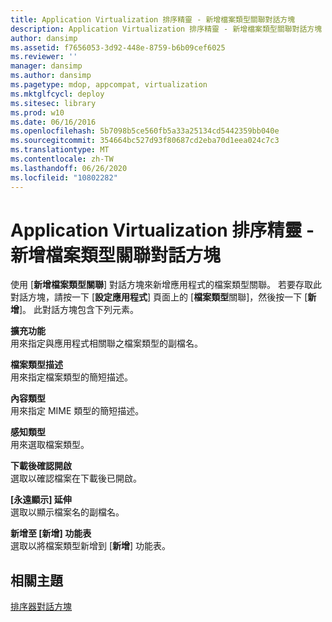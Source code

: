 ```yaml
---
title: Application Virtualization 排序精靈 - 新增檔案類型關聯對話方塊
description: Application Virtualization 排序精靈 - 新增檔案類型關聯對話方塊
author: dansimp
ms.assetid: f7656053-3d92-448e-8759-b6b09cef6025
ms.reviewer: ''
manager: dansimp
ms.author: dansimp
ms.pagetype: mdop, appcompat, virtualization
ms.mktglfcycl: deploy
ms.sitesec: library
ms.prod: w10
ms.date: 06/16/2016
ms.openlocfilehash: 5b7098b5ce560fb5a33a25134cd5442359bb040e
ms.sourcegitcommit: 354664bc527d93f80687cd2eba70d1eea024c7c3
ms.translationtype: MT
ms.contentlocale: zh-TW
ms.lasthandoff: 06/26/2020
ms.locfileid: "10802282"
---
```

# Application Virtualization 排序精靈 - 新增檔案類型關聯對話方塊


使用 [**新增檔案類型關聯**] 對話方塊來新增應用程式的檔案類型關聯。 若要存取此對話方塊，請按一下 [**設定應用程式**] 頁面上的 [**檔案類型**關聯]，然後按一下 [**新增**]。 此對話方塊包含下列元素。

<a href="" id="extension"></a>**擴充功能**  
用來指定與應用程式相關聯之檔案類型的副檔名。

<a href="" id="file-type-description"></a>**檔案類型描述**  
用來指定檔案類型的簡短描述。

<a href="" id="content-type"></a>**內容類型**  
用來指定 MIME 類型的簡短描述。

<a href="" id="perceived-type"></a>**感知類型**  
用來選取檔案類型。

<a href="" id="confirm-open-after-download"></a>**下載後確認開啟**  
選取以確認檔案在下載後已開啟。

<a href="" id="always-show-extension"></a>**[永遠顯示] 延伸**  
選取以顯示檔案名的副檔名。

<a href="" id="add-to-new-menu"></a>**新增至 [新增] 功能表**  
選取以將檔案類型新增到 [**新增**] 功能表。

## 相關主題


[排序器對話方塊](sequencer-dialog-boxes.md)

 

 





